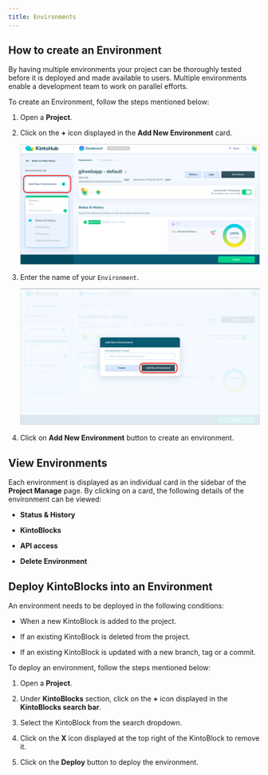 ```yaml
---
title: Environments
---
```


## How to create an Environment

By having multiple environments your project can be thoroughly tested before it is deployed and made available to users. Multiple environments enable a development team to work on parallel efforts.

To create an Environment, follow the steps mentioned below:

1. Open a **Project**.

2. Click on the **+** icon displayed in the **Add New Environment** card.

    ![Screenshot](/docs/assets/add-new-env.png)
    
3. Enter the name of your `Environment`.

    ![Screenshot](/docs/assets/env-add-popup.png)

4. Click on **Add New Environment** button to create an environment.


## View Environments

Each environment is displayed as an individual card in the sidebar of the **Project Manage** page. By clicking on a card, the following details of the environment can be viewed:

- **Status & History**

- **KintoBlocks**

- **API access**

- **Delete Environment**


## Deploy KintoBlocks into an Environment

An environment needs to be deployed in the following conditions:

- When a new KintoBlock is added to the project.

- If an existing KintoBlock is deleted from the project.

- If an existing KintoBlock is updated with a new branch, tag or a commit.

To deploy an environment, follow the steps mentioned below:

1. Open a **Project**.

2. Under **KintoBlocks** section, click on the **+** icon displayed in the **KintoBlocks search bar**.

3. Select the KintoBlock from the search dropdown.

4. Click on the **X** icon displayed at the top right of the KintoBlock to remove it.

5. Click on the **Deploy** button to deploy the environment.

